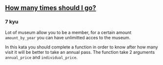 <h2><a href=https://www.codewars.com/kata/57efcb78e77282f4790003d8/train/javascript target="_blank">How many times should I go?</a></h2><h3>7 kyu</h3><p>Lot of museum allow you to be a member, for a certain amount <code>amount_by_year</code> you can have unlimitted acces to the museum. </p><p>In this kata you should complete a function in order to know after how many visit it will be better to take an annual pass. The function take 2 arguments <code>annual_price</code> and <code>individual_price</code>. </p>